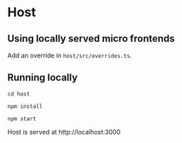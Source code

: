 # Host

## Using locally served micro frontends
Add an override in `host/src/overrides.ts`.

## Running locally
`cd host`

`npm install`

`npm start`

Host is served at http://localhost:3000

